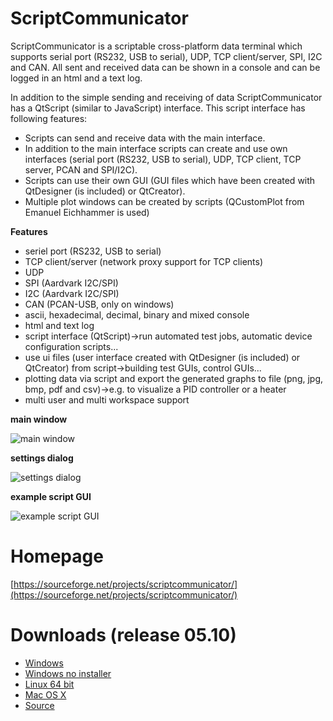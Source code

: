 # ScriptCommunicator
ScriptCommunicator is a scriptable cross-platform data terminal which supports serial port (RS232, USB to serial), UDP, TCP client/server, SPI, I2C and CAN.
All sent and received data can be shown in a console and can be logged in an html and a text log.

In addition to the simple sending and receiving of data ScriptCommunicator has a QtScript (similar to JavaScript) interface.
This script interface has following features:
* Scripts can send and receive data with the main interface.
* In addition to the main interface scripts can create and use own interfaces (serial port (RS232, USB to serial), UDP, TCP client, TCP server, PCAN and SPI/I2C).
* Scripts can use their own GUI (GUI files which have been created with QtDesigner (is included) or QtCreator). 
* Multiple plot windows can be created by scripts (QCustomPlot  from Emanuel Eichhammer is used)


**Features**

* seriel port (RS232, USB to serial)
* TCP client/server (network proxy support for TCP clients)
* UDP
* SPI (Aardvark I2C/SPI)
* I2C (Aardvark I2C/SPI)
* CAN (PCAN-USB, only on windows)
* ascii, hexadecimal, decimal, binary and mixed console
* html and text log
* script interface (QtScript)->run automated test jobs, automatic device configuration scripts...
* use ui files (user interface created with QtDesigner (is included) or QtCreator) from script->building test GUIs, control GUIs...
* plotting data via script and export the generated graphs to file (png, jpg, bmp, pdf and csv)->e.g. to visualize a PID controller or a heater
* multi user and multi workspace support

**main window**

![main window](https://a.fsdn.com/con/app/proj/scriptcommunicator/screenshots/2017-08-07_16h01_36.png/1)

**settings dialog**

![settings dialog](https://a.fsdn.com/con/app/proj/scriptcommunicator/screenshots/2017-08-07_15h40_12.png/1)

**example script GUI**

![example script GUI](https://a.fsdn.com/con/app/proj/scriptcommunicator/screenshots/2015-12-02_10h19_22.png)

# Homepage
[https://sourceforge.net/projects/scriptcommunicator/](https://sourceforge.net/projects/scriptcommunicator/)

# Downloads (release 05.10)
- [Windows](http://sourceforge.net/projects/scriptcommunicator/files/Windows/ScriptCommunicatorSetup_05_10_windows.zip/download)
- [Windows no installer](http://sourceforge.net/projects/scriptcommunicator/files/Windows/ScriptCommunicator_05_10_windows_no_installer.zip/download)
- [Linux 64 bit](http://sourceforge.net/projects/scriptcommunicator/files/Linux_64Bit/ScriptCommunicator_05_10_linux_64_bit.zip/download)
- [Mac OS X](http://sourceforge.net/projects/scriptcommunicator/files/Mac%20OS%20X/ScriptCommunicator_05_10_mac.zip/download)
- [Source](http://sourceforge.net/projects/scriptcommunicator/files/Source/ScriptCommunicator_05_10_source.zip/download)
